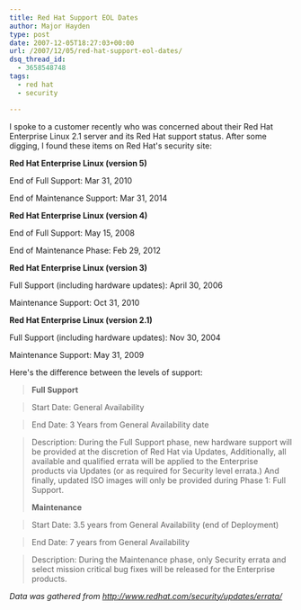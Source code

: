```yaml
---
title: Red Hat Support EOL Dates
author: Major Hayden
type: post
date: 2007-12-05T18:27:03+00:00
url: /2007/12/05/red-hat-support-eol-dates/
dsq_thread_id:
  - 3658548748
tags:
  - red hat
  - security

---
```

I spoke to a customer recently who was concerned about their Red Hat Enterprise Linux 2.1 server and its Red Hat support status. After some digging, I found these items on Red Hat's security site:

**Red Hat Enterprise Linux (version 5)**

End of Full Support: Mar 31, 2010

End of Maintenance Support: Mar 31, 2014

**Red Hat Enterprise Linux (version 4)**

End of Full Support: May 15, 2008

End of Maintenance Phase: Feb 29, 2012

**Red Hat Enterprise Linux (version 3)**

Full Support (including hardware updates): April 30, 2006

Maintenance Support: Oct 31, 2010

**Red Hat Enterprise Linux (version 2.1)**

Full Support (including hardware updates): Nov 30, 2004

Maintenance Support: May 31, 2009

Here's the difference between the levels of support:

> **Full Support**

> Start Date: General Availability

> End Date: 3 Years from General Availability date

> Description: During the Full Support phase, new hardware support will be provided at the discretion of Red Hat via Updates, Additionally, all available and qualified errata will be applied to the Enterprise products via Updates (or as required for Security level errata.) And finally, updated ISO images will only be provided during Phase 1: Full Support.
>
> **Maintenance**

> Start Date: 3.5 years from General Availability (end of Deployment)

> End Date: 7 years from General Availability

> Description: During the Maintenance phase, only Security errata and select mission critical bug fixes will be released for the Enterprise products.

_Data was gathered from <http://www.redhat.com/security/updates/errata/>_
